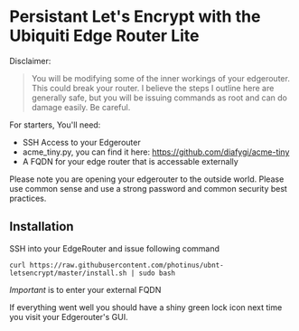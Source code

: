 # Persistant Let's Encrypt with the Ubiquiti Edge Router Lite

Disclaimer:
> You will be modifying some of the inner workings of your edgerouter. This could break your router. I believe the steps I outline here are generally safe, but you will be issuing commands as root and can do damage easily. Be careful.

For starters, You'll need:
* SSH Access to your Edgerouter
* acme_tiny.py, you can find it here: https://github.com/diafygi/acme-tiny
* A FQDN for your edge router that is accessable externally

Please note you are opening your edgerouter to the outside world. Please use common sense and use a strong password and common security best practices.

## Installation

SSH into your EdgeRouter and issue following command

```
curl https://raw.githubusercontent.com/photinus/ubnt-letsencrypt/master/install.sh | sudo bash
```
*Important* is to enter your external FQDN

If everything went well you should have a shiny green lock icon next time you visit your Edgerouter's GUI.
